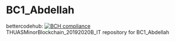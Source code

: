 # BC1_Abdellah 
bettercodehub: [![BCH compliance](https://bettercodehub.com/edge/badge/web3assignments/BC1_Abdellah?branch=master)](https://bettercodehub.com/) 
<br> 
THUASMinorBlockchain_20192020B_IT repository for BC1_Abdellah 
<br> 
